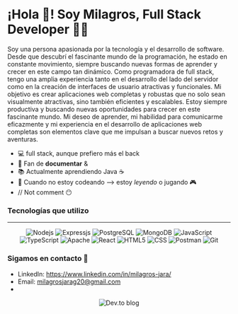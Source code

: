 # ¡Hola :wave:! Soy Milagros, Full Stack Developer 👩‍💻

Soy una persona apasionada por la tecnología y el desarrollo de software. Desde que descubrí el fascinante mundo de la programación, he estado en constante movimiento, siempre buscando nuevas formas de aprender y crecer en este campo tan dinámico. Como programadora de full stack, tengo una amplia experiencia tanto en el desarrollo del lado del servidor como en la creación de interfaces de usuario atractivas y funcionales. Mi objetivo es crear aplicaciones web completas y robustas que no solo sean visualmente atractivas, sino también eficientes y escalables.
Estoy siempre productiva y buscando nuevas oportunidades para crecer en este fascinante mundo. Mi deseo de aprender, mi habilidad para comunicarme eficazmente y mi experiencia en el desarrollo de aplicaciones web completas son elementos clave que me impulsan a buscar nuevos retos y aventuras.

- 💻 full stack, aunque prefiero más el back 
- 💚 Fan de **documentar** & **<prueba y error=aprendizaje />**
- 📚 Actualmente aprendiendo Java ☕️
- 📖 Cuando no estoy codeando --> estoy *leyendo* o jugando 🎮
- // Not comment 😶

 ### Tecnologías que utilizo
<hr></h>
<div align="center">

![Nodejs](https://img.shields.io/badge/Node.js-339933?style=for-the-badge&logo=nodedotjs&logoColor=white)
![Expressjs](https://img.shields.io/badge/Express.js-000000?style=for-the-badge&logo=express&logoColor=white)
![PostgreSQL](https://img.shields.io/badge/PostgreSQL-316192?style=for-the-badge&logo=postgresql&logoColor=white)
![MongoDB](https://img.shields.io/badge/MongoDB-%234ea94b.svg?style=for-the-badge&logo=mongodb&logoColor=white)
![JavaScript](https://img.shields.io/badge/JavaScript-323330?style=for-the-badge&logo=javascript&logoColor=F7DF1E)
![TypeScript](https://img.shields.io/badge/typescript-%23007ACC.svg?style=for-the-badge&logo=typescript&logoColor=white)
![Apache](https://img.shields.io/badge/apache-%23D42029.svg?style=for-the-badge&logo=apache&logoColor=white)
![React](https://img.shields.io/badge/React-20232A?style=for-the-badge&logo=react&logoColor=61DAFB)
![HTML5](https://img.shields.io/badge/html5-%23E34F26.svg?style=for-the-badge&logo=html5&logoColor=white)
![CSS](https://img.shields.io/badge/CSS3-1572B6?style=for-the-badge&logo=css3&logoColor=white)
![Postman](https://img.shields.io/badge/Postman-FF6C37?style=for-the-badge&logo=Postman&logoColor=white)
![Git](https://img.shields.io/badge/Git-F05032?style=for-the-badge&logo=git&logoColor=white)
</div>

 ### Sigamos en contacto 📱
 
- LinkedIn: https://www.linkedin.com/in/milagros-jara/
- Email: milagrosjarag20@gmail.com
- 
<div align="center">
 
 ![Dev.to blog](https://img.shields.io/badge/dev.to-0A0A0A?style=for-the-badge&logo=dev.to&logoColor=white)
 
</div>


